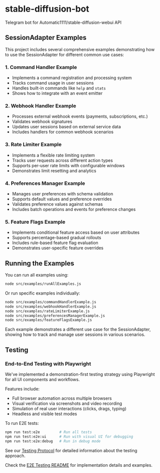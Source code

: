 # stable-diffusion-bot
Telegram bot for Automatic1111/stable-diffusion-webui API

## SessionAdapter Examples

This project includes several comprehensive examples demonstrating how to use the SessionAdapter for different common use cases:

### 1. Command Handler Example
- Implements a command registration and processing system
- Tracks command usage in user sessions
- Handles built-in commands like `help` and `stats`
- Shows how to integrate with an event emitter

### 2. Webhook Handler Example
- Processes external webhook events (payments, subscriptions, etc.)
- Validates webhook signatures
- Updates user sessions based on external service data
- Includes handlers for common webhook scenarios

### 3. Rate Limiter Example
- Implements a flexible rate limiting system
- Tracks user requests across different action types
- Supports per-user rate limits with configurable windows
- Demonstrates limit resetting and analytics

### 4. Preferences Manager Example
- Manages user preferences with schema validation
- Supports default values and preference overrides
- Validates preference values against schemas
- Includes batch operations and events for preference changes

### 5. Feature Flags Example
- Implements conditional feature access based on user attributes
- Supports percentage-based gradual rollouts
- Includes rule-based feature flag evaluation
- Demonstrates user-specific feature overrides

## Running the Examples

You can run all examples using:

```bash
node src/examples/runAllExamples.js
```

Or run specific examples individually:

```bash
node src/examples/commandHandlerExample.js
node src/examples/webhookHandlerExample.js
node src/examples/rateLimiterExample.js
node src/examples/preferencesManagerExample.js
node src/examples/featureFlagsExample.js
```

Each example demonstrates a different use case for the SessionAdapter, showing how to track and manage user sessions in various scenarios.

## Testing

### End-to-End Testing with Playwright

We've implemented a demonstration-first testing strategy using Playwright for all UI components and workflows.

Features include:
- Full browser automation across multiple browsers
- Visual verification via screenshots and video recording
- Simulation of real user interactions (clicks, drags, typing)
- Headless and visible test modes

To run E2E tests:
```bash
npm run test:e2e         # Run all tests
npm run test:e2e:ui      # Run with visual UI for debugging
npm run test:e2e:debug   # Run in debug mode
```

See our [Testing Protocol](/plans/web/testing_protocol.md) for detailed information about the testing approach.

Check the [E2E Testing README](/tests/e2e/README.md) for implementation details and examples.
